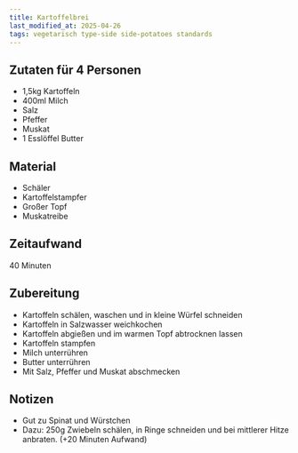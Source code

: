 ```yaml
---
title: Kartoffelbrei
last_modified_at: 2025-04-26
tags: vegetarisch type-side side-potatoes standards
---
```

## Zutaten für 4 Personen
 * 1,5kg Kartoffeln
 * 400ml Milch
 * Salz
 * Pfeffer
 * Muskat
 * 1 Esslöffel Butter
 
## Material
 * Schäler
 * Kartoffelstampfer
 * Großer Topf
 * Muskatreibe

## Zeitaufwand
 40 Minuten

## Zubereitung
 * Kartoffeln schälen, waschen und in kleine Würfel schneiden
 * Kartoffeln in Salzwasser weichkochen
 * Kartoffeln abgießen und im warmen Topf abtrocknen lassen 
 * Kartoffeln stampfen
 * Milch unterrühren
 * Butter unterrühren
 * Mit Salz, Pfeffer und Muskat abschmecken
 
## Notizen
 * Gut zu Spinat und Würstchen
 * Dazu: 250g Zwiebeln schälen, in Ringe schneiden und bei mittlerer Hitze anbraten. (+20 Minuten Aufwand)
